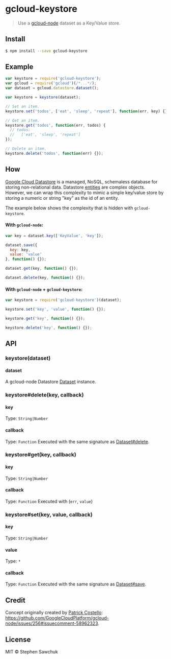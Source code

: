 # gcloud-keystore
> Use a [gcloud-node](https://github.com/GoogleCloudPlatform/gcloud-node) dataset as a Key/Value store.


## Install
```sh
$ npm install --save gcloud-keystore
```


## Example
```js
var keystore = require('gcloud-keystore');
var gcloud = require('gcloud')(/*...*/);
var dataset = gcloud.datastore.dataset();

var keystore = keystore(dataset);

// Set an item.
keystore.set('todos', ['eat', 'sleep', 'repeat'], function(err, key) {});

// Get an item.
keystore.get('todos', function(err, todos) {
  // todos:
  //   ['eat', 'sleep', 'repeat']
});

// Delete an item.
keystore.delete('todos', function(err) {});
```


## How
[Google Cloud Datastore](https://cloud.google.com/datastore) is a managed, NoSQL, schemaless database for storing non-relational data. Datastore [entities](https://cloud.google.com/datastore/docs/concepts/entities) are complex objects. However, we can wrap this complexity to mimic a simple key/value store by storing a numeric or string "key" as the id of an entity.

The example below shows the complexity that is hidden with `gcloud-keystore`.

#### With `gcloud-node`:
```js
var key = dataset.key(['KeyValue', 'key']);

dataset.save({
  key: key,
  value: 'value'
}, function() {});

dataset.get(key, function() {});

dataset.delete(key, function() {});
```

#### With `gcloud-node` + `gcloud-keystore`:
```js
var keystore = require('gcloud-keystore')(dataset);

keystore.set('key', 'value', function() {});

keystore.get('key', function() {});

keystore.delete('key', function() {});
```


## API

### keystore(dataset)

#### dataset

A gcloud-node Datastore [Dataset](http://googlecloudplatform.github.io/gcloud-node/#/docs/master/datastore/dataset) instance.

### keystore#delete(key, callback)

#### key
Type: `String|Number`

#### callback
Type: `Function`
Executed with the same signature as [Dataset#delete](http://googlecloudplatform.github.io/gcloud-node/#/docs/master/datastore/dataset?method=delete).

### keystore#get(key, callback)

#### key
Type: `String|Number`

#### callback
Type: `Function`
Executed with (`err`, `value`)

### keystore#set(key, value, callback)

#### key
Type: `String|Number`

#### value
Type: `*`

#### callback
Type: `Function`
Executed with the same signature as [Dataset#save](http://googlecloudplatform.github.io/gcloud-node/#/docs/master/datastore/dataset?method=save).


## Credit

Concept originally created by [Patrick Costello](https://github.com/pcostell): https://github.com/GoogleCloudPlatform/gcloud-node/issues/256#issuecomment-58962323.


## License

MIT © Stephen Sawchuk
